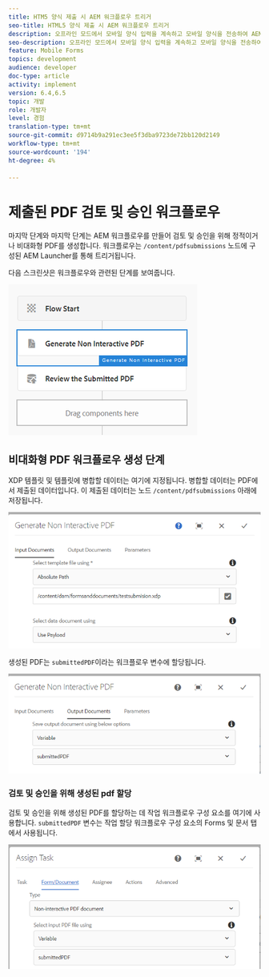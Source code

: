 ```yaml
---
title: HTM5 양식 제출 시 AEM 워크플로우 트리거
seo-title: HTML5 양식 제출 시 AEM 워크플로우 트리거
description: 오프라인 모드에서 모바일 양식 입력을 계속하고 모바일 양식을 전송하여 AEM 워크플로우를 트리거할 수 있습니다.
seo-description: 오프라인 모드에서 모바일 양식 입력을 계속하고 모바일 양식을 전송하여 AEM 워크플로우를 트리거할 수 있습니다.
feature: Mobile Forms
topics: development
audience: developer
doc-type: article
activity: implement
version: 6.4,6.5
topic: 개발
role: 개발자
level: 경험
translation-type: tm+mt
source-git-commit: d9714b9a291ec3ee5f3dba9723de72bb120d2149
workflow-type: tm+mt
source-wordcount: '194'
ht-degree: 4%

---
```



# 제출된 PDF 검토 및 승인 워크플로우

마지막 단계와 마지막 단계는 AEM 워크플로우를 만들어 검토 및 승인을 위해 정적이거나 비대화형 PDF를 생성합니다. 워크플로우는 `/content/pdfsubmissions` 노드에 구성된 AEM Launcher를 통해 트리거됩니다.

다음 스크린샷은 워크플로우와 관련된 단계를 보여줍니다.

![workflow](assets/workflow.PNG)

## 비대화형 PDF 워크플로우 생성 단계

XDP 템플릿 및 템플릿에 병합할 데이터는 여기에 지정됩니다. 병합할 데이터는 PDF에서 제출된 데이터입니다. 이 제출된 데이터는 노드 `/content/pdfsubmissions` 아래에 저장됩니다.

![워크플로](assets/generate-pdf1.PNG)

생성된 PDF는 `submittedPDF`이라는 워크플로우 변수에 할당됩니다.

![워크플로](assets/generate-pdf2.PNG)

### 검토 및 승인을 위해 생성된 pdf 할당

검토 및 승인을 위해 생성된 PDF를 할당하는 데 작업 워크플로우 구성 요소를 여기에 사용합니다. `submittedPDF` 변수는 작업 할당 워크플로우 구성 요소의 Forms 및 문서 탭에서 사용됩니다.

![워크플로](assets/assign-task.PNG)
